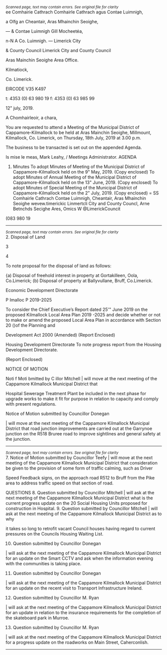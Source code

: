 *<small>Scanned page, text may contain errors. See original file for clarity</small>*  
ee Comhairie Cathrach Comhairle Cathrach agus Contae Luimnigh,

a Olfg an Cheantair, Aras Mhainchin Seoighe,

— & Contae Luimnigh Gill Mocheetéa,

n-N A Co. Luimnigh.
— Limerick City

& County Council Limerick City and County Council

Aras Mainchin Seoighe Area Office.

Kilmatiock,

Co. Limerick.

EIRCODE V35 K497

t: 4353 (0) 63 980 19
f: 4353 (0) 63 985 99

12" july, 2019.

A Chomhairleoir, a chara,

You are requested to attend a Meeting of the Municipal District of Cappamore-Kilmallock to be
held at Aras Mainchin Seoighe, Millmount, Kilmallock, Co. Limerick, on Thursday, 18th July,
2019 at 3.00 p.m.

The business to be transacted is set out on the appended Agenda.

Is mise le meas,
Mark Leahy, /
Meetings Administrator.
AGENDA
1. Minutes
To adopt Minutes of Meeting of the Municipal District of Cappamore-Kilmallock held on
the 9" May, 2019.
(Copy enclosed)
To adopt Minutes of Annual Meeting of the Municipal District of Cappamore-Kilmallock
held on the 13" June, 2019.
(Copy enclosed)
To adopt Minutes of Special Meeting of the Municipal District of Cappamore-Kilmallock
held on the 2” July, 2019.
(Copy enclosed)
= SS
Comhairle Cathrach Contae Luimnigh, Cheantair, Aras Mhainchin Seoighe wevew.timerickic
Linmertcli City and County Councl, Arne Betnchds Secighe Ares, Omics W @LimerickCouncit

(083 980 19

---
*<small>Scanned page, text may contain errors. See original file for clarity</small>*  
2. Disposal of Land

3

4

To note proposal for the disposal of land as follows:

{a) Disposal of freehold interest in property at Gortakilleen, Oola, Co.Limerick;
(b) Disposal of property at Ballyvullane, Bruff, Co.Limerick.

Economic Development Directorate

P Imalloc P 2019-2025

To consider the Chief Executive’s Report dated 25'" June 2019 on the proposed
Kilmallock Local Area Plan 2019 -2025 and decide whether or not to make or amend the
proposed Local Area Plan in accordance with Section 20 ()of the Planning and

Development Act 2000 (Amended)
(Report Enclosed)

Housing Development Directorate
To note progress report from the Housing Development Directorate.

(Report Enclosed)

NOTICE OF MOTION

Noti f Moti bmitted by C illor Mitchell
| will move at the next meeting of the Cappamore Kilmallock Municipal District that

Hospital Sewerage Treatment Plant be included in the next phase for upgrade works to
make it fit for purpose in relation to capacity and comply with present regulations.

Notice of Motion submitted by Councillor Donegan

| will move at the next meeting of the Cappamore Kilmallock Municipal District that
road junction improvements are carried out at the Garrynoe junction on the R518
Bruree road to improve sightlines and general safety at the junction.

---
*<small>Scanned page, text may contain errors. See original file for clarity</small>*  
7. Notice of Motion submitted by Councillor Teefy
| will move at the next meeting of the Cappamore Kilmallock Municipal District that
consideration be given to the provision of some form of traffic calming, such as Driver

Speed Feedback signs, on the approach road R512 to Bruff from the Pike area to
address traffic speed on that section of road.

QUESTIONS
8. Question submitted by Councillor Mitchell
| will ask at the next meeting of the Cappamore Kilmallock Municipal District what is the
current progress update on the 20 Social Housing Units proposed for construction in
Hospital.
9. Question submitted by Councillor Mitchell
| will ask at the next meeting of the Cappamore Kilmallock Municipal District as to why

it takes so long to retrofit vacant Council houses having regard to current pressures on
the Councils Housing Waiting List.

10. Question submitted by Councillor Donegan

| will ask at the next meeting of the Cappamore Kilmallock Municipal District for an
update on the Smart CCTV and ask when the information evening with the communities
is taking place.

11. Question submitted by Councillor Donegan

| will ask at the next meeting of the Cappamore Kilmallock Municipal District for an
update on the recent visit to Transport Infrastructure Ireland.

12. Question submitted by Councillor M. Ryan

| will ask at the next meeting of the Cappamore Kilmallock Municipal District for an
update in relation to the insurance requirements for the completion of the skateboard
park in Murroe.

13. Question submitted by Councillor M. Ryan

| will ask at the next meeting of the Cappamore Kilmallock Municipal District for a
progress update on the roadworks on Main Street, Caherconlish.

---
